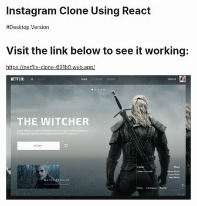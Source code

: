 # Instagram Clone Using React
#Desktop Version
# Visit the link below to see it working:
https://netflix-clone-691b0.web.app/


![alt text](https://github.com/nidhipawar5/Netflix-Clone/blob/master/Screenshot%202020-09-26%20232059.png)
